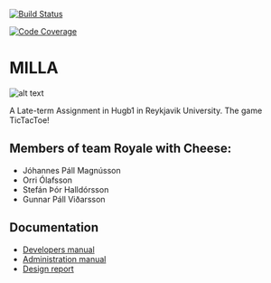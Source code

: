 [![Build Status](https://travis-ci.org/JaredLife/MILLA.svg)](https://travis-ci.org/JaredLife/MILLA)


[![Code Coverage](https://img.shields.io/codecov/c/github/JaredLife/MILLA.svg)](https://codecov.io/github/JaredLife/MILLA)

# MILLA #

![alt text](http://pixel.nymag.com/imgs/daily/vulture/2015/05/15/recaps/15-silicon-valley.w1200.h630.jpg "Jared")

A Late-term Assignment in Hugb1 in Reykjavik University. 
The game TicTacToe!

## Members of team Royale with Cheese: ##
* Jóhannes Páll Magnússon
* Orri Ólafsson
* Stefán Þór Halldórsson
* Gunnar Páll Viðarsson

## Documentation ##
* [Developers manual](Docs/DevManual.md)
* [Administration manual](Docs/AdminManual.md) 
* [Design report](Docs/DesignReport.md)

